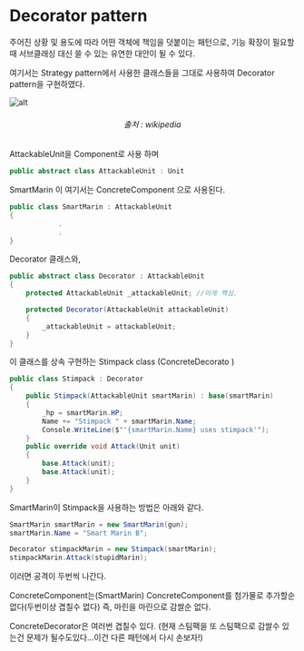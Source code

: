 # Decorator pattern
주어진 상황 및 용도에 따라 어떤 객체에 책임을 덧붙이는 패턴으로, 기능 확장이 필요할 때 서브클래싱 대신 쓸 수 있는 유연한 대안이 될 수 있다.

여기서는 Strategy pattern에서 사용한 클래스들을 그대로 사용하여 Decorator pattern을 구현하였다.

![alt](https://upload.wikimedia.org/wikipedia/commons/e/e9/Decorator_UML_class_diagram.svg)
<h6 style="text-align: center;" markdown="1">출처 : wikipedia</h6>

AttackableUnit을 Component로 사용 하며
```cs
public abstract class AttackableUnit : Unit
```
SmartMarin 이 여기서는 ConcreteComponent 으로 사용된다.
```cs
public class SmartMarin : AttackableUnit
{
			.
			.
}
```
Decorator 클래스와, 
```cs
public abstract class Decorator : AttackableUnit
{
    protected AttackableUnit _attackableUnit; //이게 핵심.

    protected Decorator(AttackableUnit attackableUnit)
    {
        _attackableUnit = attackableUnit;
    }
}
```
이 클래스를 상속 구현하는 Stimpack class (ConcreteDecorato )
```cs
public class Stimpack : Decorator
{
    public Stimpack(AttackableUnit smartMarin) : base(smartMarin)
    {
        _hp = smartMarin.HP;
        Name += "Stimpack " + smartMarin.Name;
        Console.WriteLine($"'{smartMarin.Name} uses stimpack'");
    }
	public override void Attack(Unit unit)
    {
        base.Attack(unit);
        base.Attack(unit);
    }
}
```

SmartMarin이 Stimpack을 사용하는 방법은 아래와 같다.
```cs
SmartMarin smartMarin = new SmartMarin(gun);
smartMarin.Name = "Smart Marin B";

Decorator stimpackMarin = new Stimpack(smartMarin);
stimpackMarin.Attack(stupidMarin);
```
이러면 공격이 두번씩 나간다.

ConcreteComponent는(SmartMarin) ConcreteComponent를 첨가물로 추가할순 없다(두번이상 겹칠수 없다)
즉, 마린을 마린으로 감쌀순 없다.

ConcreteDecorator은 여러번 겹칠수 있다. (현재 스팀팩을 또 스팀팩으로 감쌀수 있는건 문제가 될수도있다...이건 다른 패턴에서 다시 손보자!)


